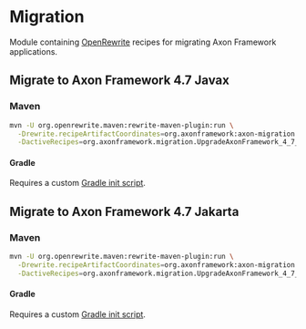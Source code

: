 # Migration

Module containing [OpenRewrite](https://docs.openrewrite.org/) recipes for migrating Axon Framework applications.

## Migrate to Axon Framework 4.7 Javax

### Maven

```bash
mvn -U org.openrewrite.maven:rewrite-maven-plugin:run \
  -Drewrite.recipeArtifactCoordinates=org.axonframework:axon-migration:LATEST \
  -DactiveRecipes=org.axonframework.migration.UpgradeAxonFramework_4_7_Javax
```

#### Gradle

Requires a custom [Gradle init script](https://docs.openrewrite.org/running-recipes/running-rewrite-on-a-gradle-project-without-modifying-the-build).

## Migrate to Axon Framework 4.7 Jakarta

### Maven
```bash
mvn -U org.openrewrite.maven:rewrite-maven-plugin:run \
  -Drewrite.recipeArtifactCoordinates=org.axonframework:axon-migration:LATEST \
  -DactiveRecipes=org.axonframework.migration.UpgradeAxonFramework_4_7_Jakarta
```

#### Gradle

Requires a custom [Gradle init script](https://docs.openrewrite.org/running-recipes/running-rewrite-on-a-gradle-project-without-modifying-the-build).
